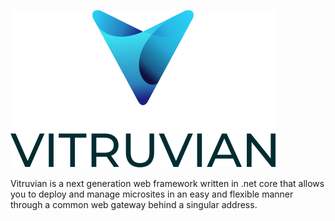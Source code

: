 ![logo](docs/Images/Vitruvian.png)
 
Vitruvian is a next generation web framework written in .net core that allows you to deploy and manage microsites in an easy and flexible manner through a common web gateway behind a singular address.